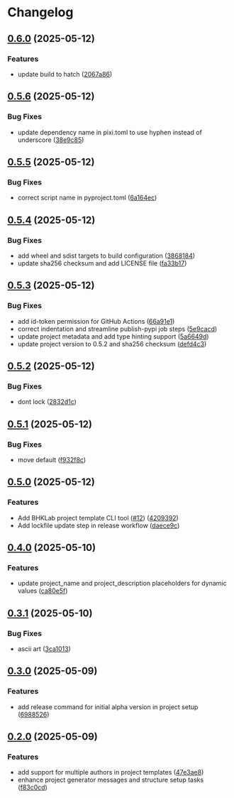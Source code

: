 # Changelog

## [0.6.0](https://github.com/bhklab/bhklab-project-template/compare/v0.5.6...v0.6.0) (2025-05-12)


### Features

* update build to hatch ([2067a86](https://github.com/bhklab/bhklab-project-template/commit/2067a8628d95f0726b5756e33ddc6183b2953892))

## [0.5.6](https://github.com/bhklab/bhklab-project-template/compare/v0.5.5...v0.5.6) (2025-05-12)


### Bug Fixes

* update dependency name in pixi.toml to use hyphen instead of underscore ([38e9c85](https://github.com/bhklab/bhklab-project-template/commit/38e9c85ffb9ed2e926271be67ebe9583f8d844b8))

## [0.5.5](https://github.com/bhklab/bhklab-project-template/compare/v0.5.4...v0.5.5) (2025-05-12)


### Bug Fixes

* correct script name in pyproject.toml ([6a164ec](https://github.com/bhklab/bhklab-project-template/commit/6a164ec2fcd96dc0ae993af5fa5c64d4fdfd6b9a))

## [0.5.4](https://github.com/bhklab/bhklab-project-template/compare/v0.5.3...v0.5.4) (2025-05-12)


### Bug Fixes

* add wheel and sdist targets to build configuration ([3868184](https://github.com/bhklab/bhklab-project-template/commit/3868184be8cc23c9fe0ed574ff843764184fbe4f))
* update sha256 checksum and add LICENSE file ([fa33b17](https://github.com/bhklab/bhklab-project-template/commit/fa33b1747488a4209bed446d253fea4f30815f71))

## [0.5.3](https://github.com/bhklab/bhklab-project-template/compare/v0.5.2...v0.5.3) (2025-05-12)


### Bug Fixes

* add id-token permission for GitHub Actions ([66a91e1](https://github.com/bhklab/bhklab-project-template/commit/66a91e13b2c72f4381ded61f24e88da622ddf4f1))
* correct indentation and streamline publish-pypi job steps ([5e9cacd](https://github.com/bhklab/bhklab-project-template/commit/5e9cacd137e6a46ac8ae712b785cce1b123dd569))
* update project metadata and add type hinting support ([5a6649d](https://github.com/bhklab/bhklab-project-template/commit/5a6649da2696c8fff9a8f6331ba99389f254f6b4))
* update project version to 0.5.2 and sha256 checksum ([defd4c3](https://github.com/bhklab/bhklab-project-template/commit/defd4c3eecb4a051b3be1977b4b43fcbfab69a10))

## [0.5.2](https://github.com/bhklab/bhklab-project-template/compare/v0.5.1...v0.5.2) (2025-05-12)


### Bug Fixes

* dont lock ([2832d1c](https://github.com/bhklab/bhklab-project-template/commit/2832d1ced3268f962e6a43ff4fb6d69fca1a47b7))

## [0.5.1](https://github.com/bhklab/bhklab-project-template/compare/v0.5.0...v0.5.1) (2025-05-12)


### Bug Fixes

* move default ([f932f8c](https://github.com/bhklab/bhklab-project-template/commit/f932f8c04d134e903474c948beb2404ec721652d))

## [0.5.0](https://github.com/bhklab/bhklab-project-template/compare/v0.4.0...v0.5.0) (2025-05-12)


### Features

* Add BHKLab project template CLI tool ([#12](https://github.com/bhklab/bhklab-project-template/issues/12)) ([4209392](https://github.com/bhklab/bhklab-project-template/commit/4209392626923eb0147de6013367cebc1321e2e0))
* Add lockfile update step in release workflow ([daece9c](https://github.com/bhklab/bhklab-project-template/commit/daece9c356b5063c0ed183345d831caef5e54d96))

## [0.4.0](https://github.com/bhklab/bhklab-project-template/compare/v0.3.1...v0.4.0) (2025-05-10)


### Features

* update project_name and project_description placeholders for dynamic values ([ca80e5f](https://github.com/bhklab/bhklab-project-template/commit/ca80e5ff457e44a951589b8da5e72147883f2821))

## [0.3.1](https://github.com/bhklab/bhklab-project-template/compare/v0.3.0...v0.3.1) (2025-05-10)


### Bug Fixes

* ascii art ([3ca1013](https://github.com/bhklab/bhklab-project-template/commit/3ca1013311614640fa9dae48c482cf8c1f72009d))

## [0.3.0](https://github.com/bhklab/bhklab-project-template/compare/v0.2.0...v0.3.0) (2025-05-09)


### Features

* add release command for initial alpha version in project setup ([6988526](https://github.com/bhklab/bhklab-project-template/commit/6988526be15970a69d0d19612b9796963f5d3164))

## [0.2.0](https://github.com/bhklab/bhklab-project-template/compare/v0.1.0...v0.2.0) (2025-05-09)


### Features

* add support for multiple authors in project templates ([47e3ae8](https://github.com/bhklab/bhklab-project-template/commit/47e3ae847bfe41e025b7603ef6cb02fdd0ca8a33))
* enhance project generator messages and structure setup tasks ([f83c0cd](https://github.com/bhklab/bhklab-project-template/commit/f83c0cde76221e183797cab03509c34f8c18cfb9))
